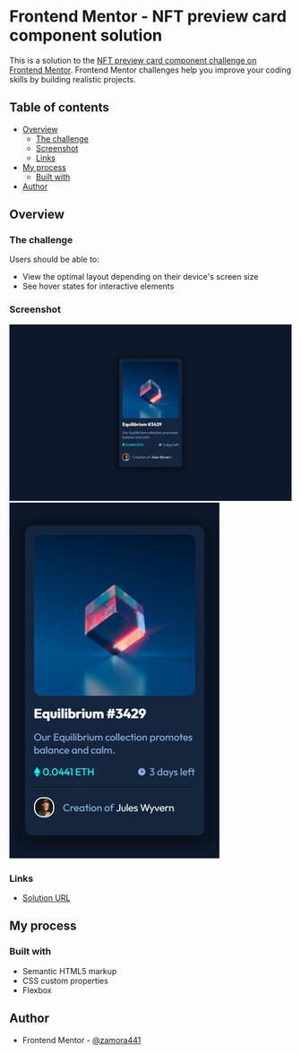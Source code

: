 # Frontend Mentor - NFT preview card component solution

This is a solution to the
[NFT preview card component challenge on Frontend Mentor](https://www.frontendmentor.io/challenges/nft-preview-card-component-SbdUL_w0U).
Frontend Mentor challenges help you improve your coding skills by building
realistic projects.

## Table of contents

-   [Overview](#overview)
    -   [The challenge](#the-challenge)
    -   [Screenshot](#screenshot)
    -   [Links](#links)
-   [My process](#my-process)
    -   [Built with](#built-with)
-   [Author](#author)

## Overview

### The challenge

Users should be able to:

-   View the optimal layout depending on their device's screen size
-   See hover states for interactive elements

### Screenshot

![](./screenshots/NFT-preview-card-desktop.png)
![](./screenshots/NFT-preview-card-mobile.png)

### Links

-   [Solution URL](https://your-solution-url.com)

## My process

### Built with

-   Semantic HTML5 markup
-   CSS custom properties
-   Flexbox

## Author

-   Frontend Mentor -
    [@zamora441](https://www.frontendmentor.io/profile/zamora441)
